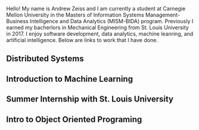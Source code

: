Hello! My name is Andrew Zeiss and I am currently a student at Carnegie Mellon University in the Masters of Information Systems Management- Business Intelligence and Data 
Analytics (MISM-BIDA) program. Previously I earned my bacherlors in Mechanical Engineering from St. Louis University in 2017. I enjoy software development, data analytics, machine 
leanring, and artificial intelligence. Below are links to work that I have done.

## Distributed Systems

## Introduction to Machine Learning

## Summer Internship with St. Louis University

## Intro to Object Oriented Programing

<!---
VanillaZeiss/VanillaZeiss is a ✨ special ✨ repository because its `README.md` (this file) appears on your GitHub profile.
You can click the Preview link to take a look at your changes.
--->
